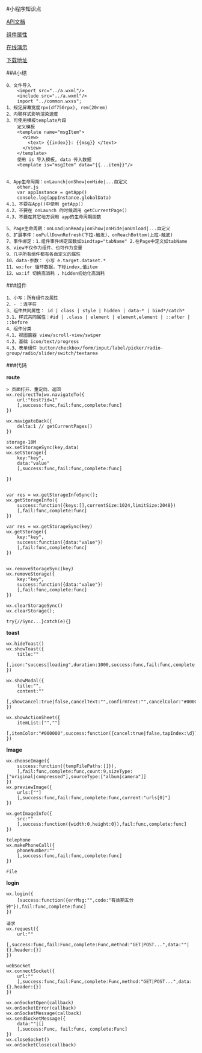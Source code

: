 #小程序知识点

[API文档](https://mp.weixin.qq.com/debug/wxadoc/dev/api/?t=20161107)

[组件属性](https://mp.weixin.qq.com/debug/wxadoc/dev/component/swiper.html?t=20161107)

[在线演示](https://weui.io)

[下载地址](https://github.com/weui/weui)

###小结
  
  	0、文件导入
  		<import src="../a.wxml"/>
  		<include src="../a.wxml"/>
  		import "../common.wxss";
	1、规定屏幕宽度rpx(df750rpx), rem(20rem)
	2、内联样式影响渲染速度
	3、可使用模板template片段
		定义模板
		<template name="msgItem">
		  <view>
		    <text> {{index}}: {{msg}} </text>
		  </view>
		</template>
		使用 is 导入模板, data 传入数据
		<template is="msgItem" data="{{...item}}"/>


	4、App生命周期：onLaunch|onShow|onHide|...自定义
		other.js
		var appInstance = getApp()
		console.log(appInstance.globalData)
	4.1、不要在App()中使用 getApp()
	4.2、不要在 onLaunch 的时候调用 getCurrentPage()
	4.3、不要在其它地方调用 app的生命周期函数

	5、Page生命周期：onLoad|onReady|onShow|onHide|onUnload|...自定义
	6、扩展事件：onPullDownRefresh(下拉-触发)、onReachBottom(上拉-触底)
	7、事件绑定：1.组件事件绑定函数如bindtap="tabName" 2.在Page中定义如tabName
	8、view不仅作为组件、也可作为变量
	9、几乎所有组件都有各自定义的属性
	10、data-参数： 小写 e.target.dataset.*
	11、wx:for 循环数据，下标index,值item
	12、wx:if 切换高消耗 ，hidden初始化高消耗



###组件

	1、小写：所有组件及属性
	2、- ：连字符
	3、组件共同属性： id | class | style | hidden | data-* | bind*/catch*
	3.1、样式共同属性：#id | .class | element | element,element | ::after | ::before
	4、组件分类
	4.1、视图窗器 view/scroll-view/swiper
	4.2、基础 icon/text/progress
	4.3、表单组件 button/checkbox/form/input/label/picker/radio-group/radio/slider/switch/textarea


###代码


**route** 

	> 页面打开、重定向、返回
	wx.redirectTo|wx.navigateTo({
		url:"test?id=1"
		[,success:func,fail:func,complete:func]
	})

	wx.navigateBack({
		delta:1 // getCurrentPages()
	})

	storage-10M
	wx.setStorageSync(key,data)
	wx.setStorage({
		key:"key",
		data:"value"
		[,success:func,fail:func,complete:func]
		
	})


	var res = wx.getStorageInfoSync();
	wx.getStorageInfo({
		success:function({keys:[],currentSize:1024,limitSize:2048})
		[,fail:func,complete:func]
	})

	var res = wx.getStorageSync(key)
	wx.getStorage({
		key:"key",
		success:function({data:"value"})
		[,fail:func,complete:func]
	})


	wx.removeStorageSync(key)
	wx.removeStorage({
		key:"key",
		success:function({data:"value"})
		[,fail:func,complete:func]
	})

	wx.clearStorageSync()
	wx.clearStorage();

	try{//Sync...}catch(e){}


**toast**

	wx.hideToast()
	wx.showToast({
		title:""
		[,icon:"success|loading",duration:1000,success:func,fail:func,complete:func]
	})

	wx.showModal({
		title:"",
		content:""
		[,showCancel:true|false,cancelText:"",confirmText:"",cancelColor:"#000000",confirmColor:"#000000",success:func,fail:func,complete:func]
	})

	wx.showActionSheet({
		itemList:["",""]
		[,itemColor:"#000000",success:function({cancel:true|false,tapIndex:\d}),fail:func,complete:func]
	})


**Image**

	wx.chooseImage({
		success:function({tempFilePaths:[]}),
		[,fail:func,complete:func,count:9,sizeType:["original|compressed"],sourceType:["album|camera"]]
	})
	wx.previewImage({
		urls:[""]
		[,success:func,fail:func,complete:func,current:"urls[0]"]
	})

	wx.getImageInfo({
		src:""
		[,success:function({width:0,height:0}),fail:func,complete:func]
	})

	telephone
	wx.makePhoneCall({
		phoneNumber:""
		[,success:func,fail:func,complete:func]
	})

	File



**login**

	wx.login({
		[success:function({errMsg:"",code:"有效期五分钟"}),fail:func,complete:func]
	})

	请求
	wx.request({
		url:""
		[,success:func,fail:Func,complete:Func,method:"GET|POST...",data:""|{},header:{}]
	})

	webSocket
	wx.connectSocket({
		url:""
		[,success:func,fail:Func,complete:Func,method:"GET|POST...",data:{},header:{}]
	})

	wx.onSocketOpen(callback)
	wx.onSocketError(callback)
	wx.onSocketMessage(callback)
	wx.sendSocketMessage({
		data:""|[]
		[,success:Func, fail:func, complete:Func]
	})
	wx.closeSocket()
	wx.onSocketClose(callback)





